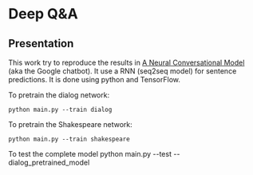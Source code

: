 # Deep Q&A

## Presentation

This work try to reproduce the results in [A Neural Conversational Model](http://arxiv.org/abs/1506.05869) (aka the Google chatbot). It use a RNN (seq2seq model) for sentence predictions. It is done using python and TensorFlow.

To pretrain the dialog network:

    python main.py --train dialog

To pretrain the Shakespeare  network:

    python main.py --train shakespeare

To test the complete model
    python main.py --test --dialog_pretrained_model <dialog pretrained model> --shakespeare_pretrained_model <shakespeare pretrained model>
